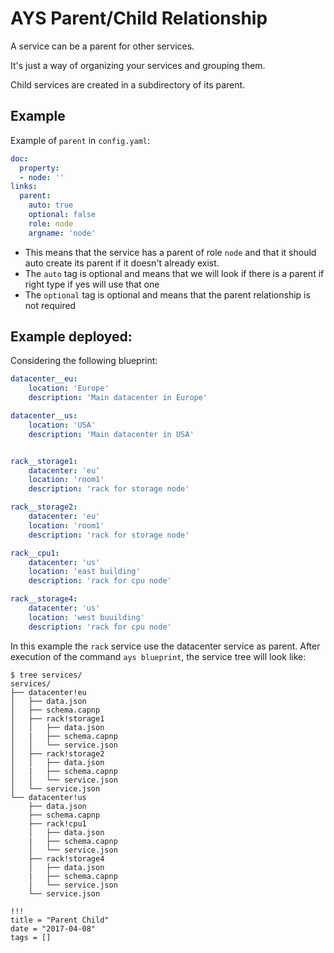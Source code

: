 # AYS Parent/Child Relationship

A service can be a parent for other services.

It's just a way of organizing your services and grouping them.

Child services are created in a subdirectory of its parent.

## Example

Example of `parent` in `config.yaml`:

```yaml
doc:
  property:
  - node: ''
links:
  parent:
    auto: true
    optional: false
    role: node
    argname: 'node'
```

- This means that the service has a parent of role `node` and that it should auto create its parent if it doesn't already exist.
- The `auto` tag is optional and means that we will look if there is a parent if right type if yes will use that one
- The `optional` tag is optional and means that the parent relationship is not required


## Example deployed:

Considering the following blueprint:

```yaml
datacenter__eu:
    location: 'Europe'
    description: 'Main datacenter in Europe'

datacenter__us:
    location: 'USA'
    description: 'Main datacenter in USA'


rack__storage1:
    datacenter: 'eu'
    location: 'room1'
    description: 'rack for storage node'

rack__storage2:
    datacenter: 'eu'
    location: 'room1'
    description: 'rack for storage node'

rack__cpu1:
    datacenter: 'us'
    location: 'east building'
    description: 'rack for cpu node'

rack__storage4:
    datacenter: 'us'
    location: 'west buuilding'
    description: 'rack for cpu node'
```

In this example the `rack` service use the datacenter service as parent.
After execution of the command `ays blueprint`, the service tree will look like:

```shell
$ tree services/
services/
├── datacenter!eu
│   ├── data.json
│   ├── schema.capnp
│   ├── rack!storage1
│   │   ├── data.json
│   |   ├── schema.capnp
│   │   └── service.json
│   ├── rack!storage2
│   │   ├── data.json
│   |   ├── schema.capnp
│   │   └── service.json
│   └── service.json
└── datacenter!us
    ├── data.json
    ├── schema.capnp
    ├── rack!cpu1
    │   ├── data.json
    |   ├── schema.capnp
    │   └── service.json
    ├── rack!storage4
    │   ├── data.json
    |   ├── schema.capnp
    │   └── service.json
    └── service.json

```

```
!!!
title = "Parent Child"
date = "2017-04-08"
tags = []
```
